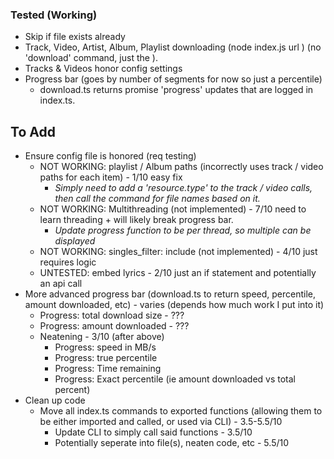 ### Tested (Working)
- Skip if file exists already
- Track, Video, Artist, Album, Playlist downloading (node index.js url <URL>) (no 'download' command, just the <URL>).
- Tracks & Videos honor config settings
- Progress bar (goes by number of segments for now so just a percentile)
  - download.ts returns promise 'progress' updates that are logged in index.ts.

## To Add
- Ensure config file is honored (req testing)
  - NOT WORKING: playlist / Album paths (incorrectly uses track / video paths for each item) - 1/10 easy fix
    - _Simply need to add a 'resource.type' to the track / video calls, then call the command for file names based on it._
  - NOT WORKING: Multithreading (not implemented) - 7/10 need to learn threading + will likely break progress bar.
    - _Update progress function to be per thread, so multiple can be displayed_
  - NOT WORKING: singles_filter: include (not implemented) - 4/10 just requires logic
  - UNTESTED: embed lyrics - 2/10 just an if statement and potentially an api call
- More advanced progress bar (download.ts to return speed, percentile, amount downloaded, etc) - varies (depends how much work I put into it)
  - Progress: total download size - ???
  - Progress: amount downloaded - ???
  - Neatening - 3/10 (after above)
    - Progress: speed in MB/s
    - Progress: true percentile
    - Progress: Time remaining 
    - Progress: Exact percentile (ie amount downloaded vs total percent)
- Clean up code
  - Move all index.ts commands to exported functions (allowing them to be either imported and called, or used via CLI) - 3.5-5.5/10
    - Update CLI to simply call said functions - 3.5/10
    - Potentially seperate into file(s), neaten code, etc - 5.5/10
